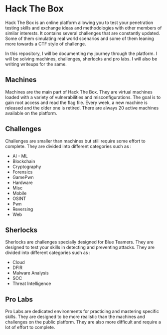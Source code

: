 # Hack The Box

Hack The Box is an online platform allowing you to test your penetration testing skills and exchange ideas and methodologies with other members of similar interests. It contains several challenges that are constantly updated. Some of them simulating real world scenarios and some of them leaning more towards a CTF style of challenge.

In this repository, I will be documenting my journey through the platform. I will be solving machines, challenges, sherlocks and pro labs. I will also be writing writeups for the same.

## Machines 

Machines are the main part of Hack The Box. They are virtual machines loaded with a variety of vulnerabilities and misconfigurations. The goal is to gain root access and read the flag file.
Every week, a new machine is released and the older one is retired. There are always 20 active machines available on the platform.

## Challenges 

Challenges are smaller than machines but still require some effort to complete. They are divided into different categories such as :
- AI - ML
- Blockchain
- Cryptography
- Forensics
- GamePwn
- Hardware
- Misc
- Mobile
- OSINT
- Pwn
- Reversing
- Web

## Sherlocks

Sherlocks are challenges specially designed for Blue Teamers. They are designed to test your skills in detecting and preventing attacks.
They are divided into different categories such as :
- Cloud
- DFIR
- Malware Analysis
- SOC
- Threat Intelligence

## Pro Labs

Pro Labs are dedicated environments for practicing and mastering specific skills. They are designed to be more realistic than the machines and challenges on the public platform. They are also more difficult and require a lot of effort to complete.

